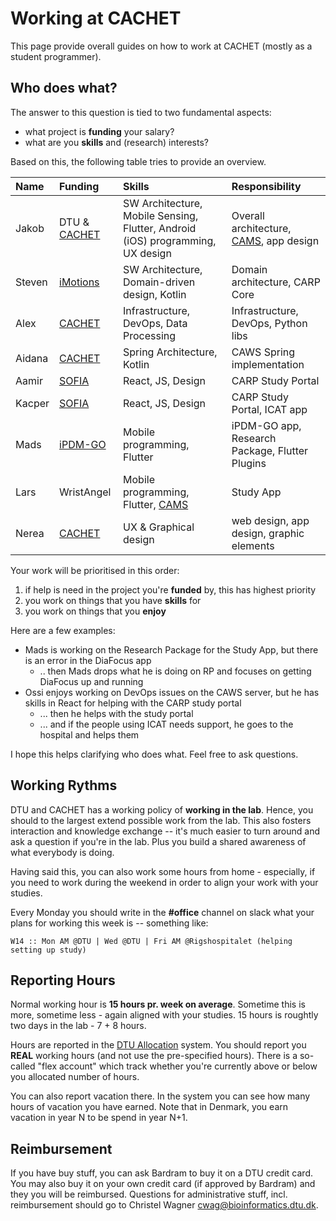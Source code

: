 # Working at CACHET

This page provide overall guides on how to work at CACHET (mostly as a student programmer).

## Who does what?

The answer to this question is tied to two fundamental aspects:

 * what project is **funding** your salary?
 * what are you **skills** and (research) interests?


Based on this, the following table tries to provide an overview.


Name      | Funding      | Skills      | Responsibility
:---------|:-------------|:------------|:----------------
Jakob     | DTU & [CACHET](https://www.cachet.dk) | SW Architecture, Mobile Sensing, Flutter, Android (iOS) programming, UX design | Overall architecture, [CAMS](https://carp.cachet.dk/cams/), app design
Steven    | [iMotions](https://imotions.com) | SW Architecture, Domain-driven design, Kotlin | Domain architecture, CARP Core
Alex      | [CACHET](https://www.cachet.dk) | Infrastructure, DevOps, Data Processing | Infrastructure, DevOps, Python libs
Aidana    | [CACHET](https://www.cachet.dk) | Spring Architecture, Kotlin | CAWS Spring implementation
Aamir     | [SOFIA](https://www.cachet.dk/research/research_projects/sofia) | React, JS, Design | CARP Study Portal
Kacper    | [SOFIA](https://www.cachet.dk/research/research_projects/sofia) | React, JS, Design | CARP Study Portal,  ICAT app
Mads      | [iPDM-GO](https://www.cachet.dk/research/research_projects/ipdm-go) | Mobile programming, Flutter | iPDM-GO app, Research Package, Flutter Plugins
Lars      | WristAngel | Mobile programming, Flutter, [CAMS](https://carp.cachet.dk/cams/) | Study App
Nerea     | [CACHET](https://www.cachet.dk) | UX & Graphical design | web design, app design, graphic elements


Your work will be prioritised in this order:

1. if help is need in the project you're **funded** by, this has highest priority
2. you work on things that you have **skills** for 
3. you work on things that you **enjoy** 

Here are a few examples:

* Mads is working on the Research Package for the Study App, but there is an error in the DiaFocus app
  * .. then Mads drops what he is doing on RP and focuses on getting DiaFocus up and running
* Ossi enjoys working on DevOps issues on the CAWS server, but he has skills in React for helping with the CARP study portal
  * ... then he helps with the study portal
  * ... and if the people using ICAT needs support, he goes to the hospital and helps them

I hope this helps clarifying who does what. Feel free to ask questions.

## Working Rythms

DTU and CACHET has a working policy of **working in the lab**. Hence, you should to the largest extend possible work from the lab. This also fosters interaction and knowledge exchange -- it's much easier to turn around and ask a question if you're in the lab. Plus you build a shared awareness of what everybody is doing.

Having said this, you can also work some hours from home - especially, if you need to work during the weekend in order to align your work with your studies. 

Every Monday you should write in the **#office** channel on slack what your plans for working this week is -- something like:

`W14 :: Mon AM @DTU | Wed @DTU | Fri AM @Rigshospitalet (helping setting up study)`

## Reporting Hours

Normal working hour is **15 hours pr. week on average**. Sometime this is more, sometime less - again aligned with your studies. 15 hours is roughtly two days in the lab - 7 + 8 hours.

Hours are reported in the [DTU Allocation](https://adm-poss-nyprod.adm.dtu.dk/OA_HTML/RF.jsp?function_id=1026634&resp_id=-1&resp_appl_id=-1&security_group_id=0&lang_code=US&oas=oCPur8JXJfJ03LVDKGjClQ..&params=2bcAkfsfUgmJGAEXaCwXtw) system. 
You should report you **REAL** working hours (and not use the pre-specified hours).
There is a so-called "flex account" which track whether you're currently above or below you allocated number of hours.

You can also report vacation there. In the system you can see how many hours of vacation you have earned. Note that in Denmark, you earn vacation in year N to be spend in year N+1.


## Reimbursement

If you have buy stuff, you can ask Bardram to buy it on a DTU credit card. You may also buy it on your own credit card (if approved by Bardram) and they you will be reimbursed. Questions for administrative stuff, incl. reimbursement should go to Christel Wagner <cwag@bioinformatics.dtu.dk>.

